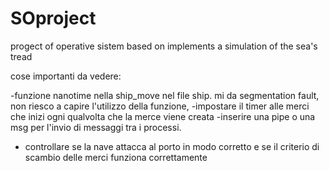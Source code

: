 # SOproject

progect of operative sistem based on implements a simulation of the sea's tread

cose importanti da vedere:

-funzione nanotime nella ship_move nel file ship. mi da segmentation fault, non riesco a capire l'utilizzo della funzione,
-impostare il timer alle merci che inizi ogni qualvolta che la merce viene creata
-inserire una pipe o una msg per l'invio di messaggi tra i processi.

- controllare se la nave attacca al porto in modo corretto e se il criterio di scambio delle merci funziona correttamente
